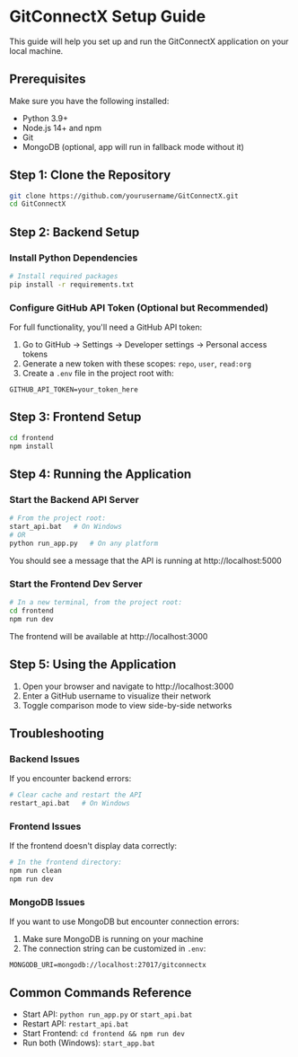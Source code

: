 # GitConnectX Setup Guide

This guide will help you set up and run the GitConnectX application on your local machine.

## Prerequisites

Make sure you have the following installed:

- Python 3.9+ 
- Node.js 14+ and npm
- Git
- MongoDB (optional, app will run in fallback mode without it)

## Step 1: Clone the Repository

```bash
git clone https://github.com/yourusername/GitConnectX.git
cd GitConnectX
```

## Step 2: Backend Setup

### Install Python Dependencies

```bash
# Install required packages
pip install -r requirements.txt
```

### Configure GitHub API Token (Optional but Recommended)

For full functionality, you'll need a GitHub API token:

1. Go to GitHub → Settings → Developer settings → Personal access tokens
2. Generate a new token with these scopes: `repo`, `user`, `read:org`
3. Create a `.env` file in the project root with:

```
GITHUB_API_TOKEN=your_token_here
```

## Step 3: Frontend Setup

```bash
cd frontend
npm install
```

## Step 4: Running the Application

### Start the Backend API Server

```bash
# From the project root:
start_api.bat   # On Windows
# OR
python run_app.py   # On any platform
```

You should see a message that the API is running at http://localhost:5000

### Start the Frontend Dev Server

```bash
# In a new terminal, from the project root:
cd frontend
npm run dev
```

The frontend will be available at http://localhost:3000

## Step 5: Using the Application

1. Open your browser and navigate to http://localhost:3000
2. Enter a GitHub username to visualize their network
3. Toggle comparison mode to view side-by-side networks

## Troubleshooting

### Backend Issues

If you encounter backend errors:

```bash
# Clear cache and restart the API
restart_api.bat   # On Windows
```

### Frontend Issues

If the frontend doesn't display data correctly:

```bash
# In the frontend directory:
npm run clean
npm run dev
```

### MongoDB Issues

If you want to use MongoDB but encounter connection errors:

1. Make sure MongoDB is running on your machine
2. The connection string can be customized in `.env`:
```
MONGODB_URI=mongodb://localhost:27017/gitconnectx
```

## Common Commands Reference

- Start API: `python run_app.py` or `start_api.bat`
- Restart API: `restart_api.bat`
- Start Frontend: `cd frontend && npm run dev`
- Run both (Windows): `start_app.bat` 